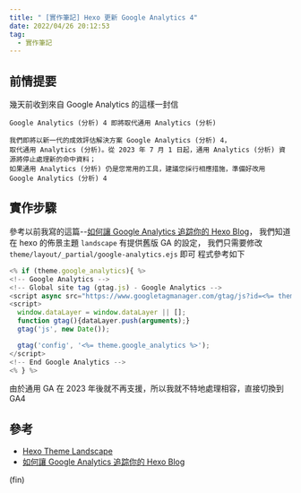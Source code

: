 ```yaml
---
title: " [實作筆記] Hexo 更新 Google Analytics 4"
date: 2022/04/26 20:12:53
tag:
  - 實作筆記
---
```


## 前情提要

幾天前收到來自 Google Analytics 的這樣一封信

```text
Google Analytics (分析) 4 即將取代通用 Analytics (分析)

我們即將以新一代的成效評估解決方案 Google Analytics (分析) 4，
取代通用 Analytics (分析)。從 2023 年 7 月 1 日起，通用 Analytics (分析) 資源將停止處理新的命中資料；
如果通用 Analytics (分析) 仍是您常用的工具，建議您採行相應措施，準備好改用 Google Analytics (分析) 4
```

## 實作步驟

參考以前我寫的這篇--[如何讓 Google Analytics 追踪你的 Hexo Blog](https://blog.marsen.me/2016/08/25/2016/add_google_analytics_to_hexo_blog_1/)，
我們知道在 hexo 的佈景主題 `landscape` 有提供舊版 GA 的設定，
我們只需要修改 `theme/layout/_partial/google-analytics.ejs` 即可
程式參考如下

```javascript
<% if (theme.google_analytics){ %>
<!-- Google Analytics -->
<!-- Global site tag (gtag.js) - Google Analytics -->
<script async src="https://www.googletagmanager.com/gtag/js?id=<%= theme.google_analytics %>"></script>
<script>
  window.dataLayer = window.dataLayer || [];
  function gtag(){dataLayer.push(arguments);}
  gtag('js', new Date());

  gtag('config', '<%= theme.google_analytics %>');
</script>
<!-- End Google Analytics -->
<% } %>
```

由於通用 GA 在 2023 年後就不再支援，所以我就不特地處理相容，直接切換到 GA4

## 參考

- [Hexo Theme Landscape](https://github.com/hexojs/hexo-theme-landscape)
- [如何讓 Google Analytics 追踪你的 Hexo Blog](https://blog.marsen.me/2016/08/25/2016/add_google_analytics_to_hexo_blog_1/)

(fin)
